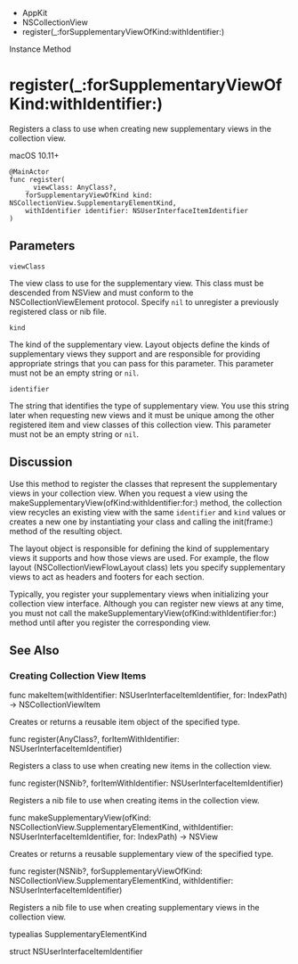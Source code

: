 

- AppKit
- NSCollectionView
-  register(\_:forSupplementaryViewOfKind:withIdentifier:) 

Instance Method

# register(\_:forSupplementaryViewOfKind:withIdentifier:)

Registers a class to use when creating new supplementary views in the collection view.

macOS 10.11+

``` source
@MainActor
func register(
    _ viewClass: AnyClass?,
    forSupplementaryViewOfKind kind: NSCollectionView.SupplementaryElementKind,
    withIdentifier identifier: NSUserInterfaceItemIdentifier
)
```

## Parameters 

`viewClass`  

The view class to use for the supplementary view. This class must be descended from NSView and must conform to the NSCollectionViewElement protocol. Specify `nil` to unregister a previously registered class or nib file.

`kind`  

The kind of the supplementary view. Layout objects define the kinds of supplementary views they support and are responsible for providing appropriate strings that you can pass for this parameter. This parameter must not be an empty string or `nil`.

`identifier`  

The string that identifies the type of supplementary view. You use this string later when requesting new views and it must be unique among the other registered item and view classes of this collection view. This parameter must not be an empty string or `nil`.

## Discussion

Use this method to register the classes that represent the supplementary views in your collection view. When you request a view using the makeSupplementaryView(ofKind:withIdentifier:for:) method, the collection view recycles an existing view with the same `identifier` and `kind` values or creates a new one by instantiating your class and calling the init(frame:) method of the resulting object.

The layout object is responsible for defining the kind of supplementary views it supports and how those views are used. For example, the flow layout (NSCollectionViewFlowLayout class) lets you specify supplementary views to act as headers and footers for each section.

Typically, you register your supplementary views when initializing your collection view interface. Although you can register new views at any time, you must not call the makeSupplementaryView(ofKind:withIdentifier:for:) method until after you register the corresponding view.

## See Also

### Creating Collection View Items

func makeItem(withIdentifier: NSUserInterfaceItemIdentifier, for: IndexPath) -> NSCollectionViewItem

Creates or returns a reusable item object of the specified type.

func register(AnyClass?, forItemWithIdentifier: NSUserInterfaceItemIdentifier)

Registers a class to use when creating new items in the collection view.

func register(NSNib?, forItemWithIdentifier: NSUserInterfaceItemIdentifier)

Registers a nib file to use when creating items in the collection view.

func makeSupplementaryView(ofKind: NSCollectionView.SupplementaryElementKind, withIdentifier: NSUserInterfaceItemIdentifier, for: IndexPath) -> NSView

Creates or returns a reusable supplementary view of the specified type.

func register(NSNib?, forSupplementaryViewOfKind: NSCollectionView.SupplementaryElementKind, withIdentifier: NSUserInterfaceItemIdentifier)

Registers a nib file to use when creating supplementary views in the collection view.

typealias SupplementaryElementKind

struct NSUserInterfaceItemIdentifier

